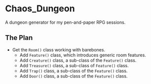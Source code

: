 # Chaos_Dungeon
A dungeon generator for my pen-and-paper RPG sessions.

## The Plan
* Get the `Room()` class working with barebones.
    * Add `Feature()` class, which introduces generic room features.
    * Add `Creature()` class, a sub-class of the `Feature()` class.
    * Add `Treasure()` class, a sub-class of `Feature()` class.
    * Add `Trap()` class, a sub-class of the `Feature()` class.
    * Add `Door()` class, a sub-class of the `Feature()` class.
